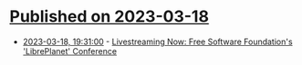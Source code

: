 # [Published on 2023-03-18](index.md)

* [2023-03-18, 19:31:00](https://news.slashdot.org/story/23/03/18/1928216/livestreaming-now-free-software-foundations-libreplanet-conference?utm_source=rss1.0mainlinkanon&utm_medium=feed) - [Livestreaming Now:  Free Software Foundation's 'LibrePlanet' Conference](https://news.slashdot.org/story/23/03/18/1928216/livestreaming-now-free-software-foundations-libreplanet-conference?utm_source=rss1.0mainlinkanon&utm_medium=feed)
